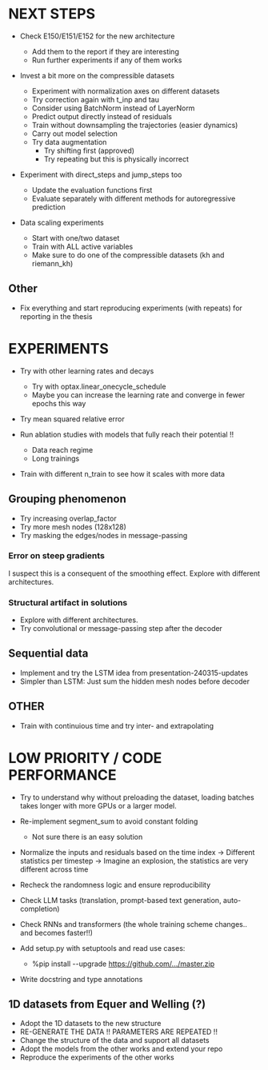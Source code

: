 # NEXT STEPS

- Check E150/E151/E152 for the new architecture
    - Add them to the report if they are interesting
    - Run further experiments if any of them works

- Invest a bit more on the compressible datasets
    - Experiment with normalization axes on different datasets
    - Try correction again with t_inp and tau
    - Consider using BatchNorm instead of LayerNorm
    - Predict output directly instead of residuals
    - Train without downsampling the trajectories (easier dynamics)
    - Carry out model selection
    - Try data augmentation
        - Try shifting first (approved)
        - Try repeating but this is physically incorrect

- Experiment with direct_steps and jump_steps too
    - Update the evaluation functions first
    - Evaluate separately with different methods for autoregressive prediction

- Data scaling experiments
    * Start with one/two dataset
    * Train with ALL active variables
    * Make sure to do one of the compressible datasets (kh and riemann_kh)

## Other

- Fix everything and start reproducing experiments (with repeats) for reporting in the thesis

# EXPERIMENTS

- Try with other learning rates and decays
    - Try with optax.linear_onecycle_schedule
    - Maybe you can increase the learning rate and converge in fewer epochs this way

- Try mean squared relative error

- Run ablation studies with models that fully reach their potential !!
    - Data reach regime
    - Long trainings

- Train with different n_train to see how it scales with more data

## Grouping phenomenon
- Try increasing overlap_factor
- Try more mesh nodes (128x128)
- Try masking the edges/nodes in message-passing

### Error on steep gradients
I suspect this is a consequent of the smoothing effect. Explore with different architectures.

### Structural artifact in solutions
- Explore with different architectures.
- Try convolutional or message-passing step after the decoder

## Sequential data
- Implement and try the LSTM idea from presentation-240315-updates
- Simpler than LSTM: Just sum the hidden mesh nodes before decoder

## OTHER

- Train with continuious time and try inter- and extrapolating

# LOW PRIORITY / CODE PERFORMANCE

- Try to understand why without preloading the dataset, loading batches takes longer with more GPUs or a larger model.

- Re-implement segment_sum to avoid constant folding
    - Not sure there is an easy solution

- Normalize the inputs and residuals based on the time index
    -> Different statistics per timestep
    -> Imagine an explosion, the statistics are very different across time

- Recheck the randomness logic and ensure reproducibility

- Check LLM tasks (translation, prompt-based text generation, auto-completion)
- Check RNNs and transformers (the whole training scheme changes.. and becomes faster!!)

- Add setup.py with setuptools and read use cases:
    - %pip install --upgrade https://github.com/.../master.zip

- Write docstring and type annotations

## 1D datasets from Equer and Welling (?)
- Adopt the 1D datasets to the new structure
- RE-GENERATE THE DATA !! PARAMETERS ARE REPEATED !!
- Change the structure of the data and support all datasets
- Adopt the models from the other works and extend your repo
- Reproduce the experiments of the other works
